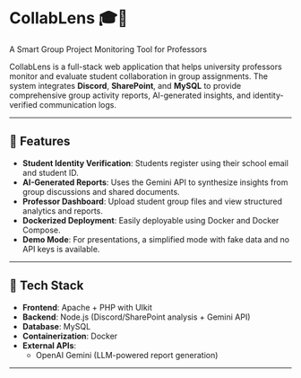 # CollabLens 🎓🤖  
A Smart Group Project Monitoring Tool for Professors

CollabLens is a full-stack web application that helps university professors monitor and evaluate student collaboration in group assignments. The system integrates **Discord**, **SharePoint**, and **MySQL** to provide comprehensive group activity reports, AI-generated insights, and identity-verified communication logs.

---

## 🚀 Features

- **Student Identity Verification**: Students register using their school email and student ID.
- **AI-Generated Reports**: Uses the Gemini API to synthesize insights from group discussions and shared documents.
- **Professor Dashboard**: Upload student group files and view structured analytics and reports.
- **Dockerized Deployment**: Easily deployable using Docker and Docker Compose.
- **Demo Mode**: For presentations, a simplified mode with fake data and no API keys is available.

---

## 🧱 Tech Stack

- **Frontend**: Apache + PHP with UIkit  
- **Backend**: Node.js (Discord/SharePoint analysis + Gemini API)  
- **Database**: MySQL  
- **Containerization**: Docker  
- **External APIs**:
  - OpenAI Gemini (LLM-powered report generation)

---
